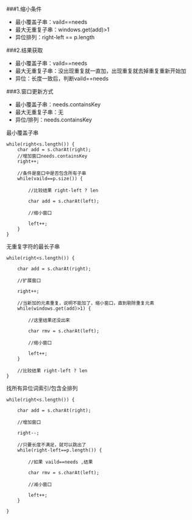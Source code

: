 





###1.缩小条件
- 最小覆盖子串：vaild==needs
- 最大无重复子串：windows.get(add)>1
- 异位排列：right-left == p.length

###2.结果获取
* 最小覆盖子串：vaild==needs
* 最大无重复子串：没出现重复就一直加，出现重复就去掉重复重新开始加
* 异位：长度一致后，判断vaild==needs

###3.窗口更新方式
+ 最小覆盖子串：needs.containsKey
+ 最大无重复子串：无
+ 异位/排列：needs.containsKey


最小覆盖子串
```
while(right<s.length()) {
	char add = s.charAt(right);
	//增加窗口needs.containsKey
	right++;

	//条件是窗口中是否包含所有子串
	while(vaild==p.size()) {

		//比较结果 right-left ? len

		char add = s.charAt(left);

		//缩小窗口

		left++;
	}
}
```

无重复字符的最长子串

```
while(right<s.length()) {

	char add = s.charAt(right);

	//扩展窗口

	right++;

	//当新加的元素重复，说明不能加了，缩小窗口，直到剔除重复元素
	while(windows.get(add)>1) {

		//这里结果还没出来

		char rmv = s.charAt(left);

		//缩小窗口

		left++;
	}

	//比较结果 right-left ? len
}

```



找所有异位词索引/包含全排列

```
while(right<s.length()) {

	char add = s.charAt(right);

	//增加窗口

	right--;

	//只要长度不满足，就可以跳出了
	while(right-left==p.length()) {

		//如果 vaild==needs ,结果

		char rmv = s.charAt(left);

		//减小窗口

		left++;
	}
	
}
```


